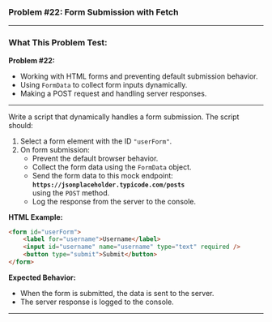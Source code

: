 ### **Problem #22: Form Submission with Fetch**

---

### **What This Problem Test:**

**Problem #22:**

-   Working with HTML forms and preventing default submission behavior.
-   Using `FormData` to collect form inputs dynamically.
-   Making a POST request and handling server responses.

---

Write a script that dynamically handles a form submission. The script should:

1. Select a form element with the ID `"userForm"`.
2. On form submission:
    - Prevent the default browser behavior.
    - Collect the form data using the `FormData` object.
    - Send the form data to this mock endpoint:  
      **`https://jsonplaceholder.typicode.com/posts`**  
      using the `POST` method.
    - Log the response from the server to the console.

**HTML Example:**

```html
<form id="userForm">
    <label for="username">Username</label>
    <input id="username" name="username" type="text" required />
    <button type="submit">Submit</button>
</form>
```

**Expected Behavior:**

-   When the form is submitted, the data is sent to the server.
-   The server response is logged to the console.

---
